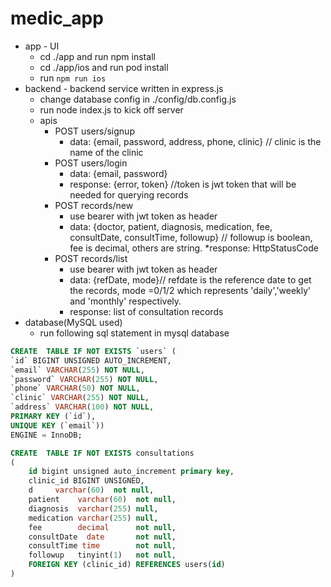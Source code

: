 # medic_app
* app - UI
    * cd ./app and run npm install 
    * cd ./app/ios and run pod install
    * run `npm run ios`
* backend - backend service written in express.js
    * change database config in ./config/db.config.js
    * run node index.js to kick off server
    * apis
        * POST users/signup
            * data: {email, password, address, phone, clinic} // clinic is the name of the clinic
        * POST users/login
            * data: {email, password}
            * response: {error, token} //token is jwt token that will be needed for querying records
        * POST records/new 
            * use bearer with jwt token as header
            * data: {doctor, patient, diagnosis, medication, fee, consultDate, consultTime, followup} // followup is boolean, fee is decimal, others are string.
            *response: HttpStatusCode
        * POST records/list
            * use bearer with jwt token as header
            * data: {refDate, mode}// refdate is the reference date to get the records, mode =0/1/2 which represents 'daily','weekly' and 'monthly' respectively.
            * response: list of consultation records
* database(MySQL used)
    * run following sql statement in mysql database
~~~~sql
CREATE  TABLE IF NOT EXISTS `users` (
`id` BIGINT UNSIGNED AUTO_INCREMENT,
`email` VARCHAR(255) NOT NULL,
`password` VARCHAR(255) NOT NULL,
`phone` VARCHAR(50) NOT NULL,
`clinic` VARCHAR(255) NOT NULL,
`address` VARCHAR(100) NOT NULL,
PRIMARY KEY (`id`),
UNIQUE KEY (`email`))
ENGINE = InnoDB;

CREATE  TABLE IF NOT EXISTS consultations
(
    id bigint unsigned auto_increment primary key,
    clinic_id BIGINT UNSIGNED,
    d     varchar(60)  not null,
    patient    varchar(60)  not null,
    diagnosis  varchar(255) null,
    medication varchar(255) null,
    fee        decimal      not null,
    consultDate  date       not null,
    consultTime time        not null,
    followup   tinyint(1)   not null,
    FOREIGN KEY (clinic_id) REFERENCES users(id)
)
~~~~
